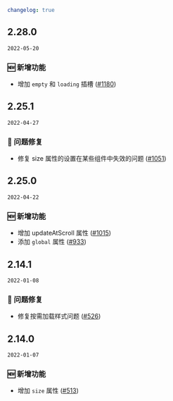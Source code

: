 ```yaml
changelog: true
```

## 2.28.0

`2022-05-20`

### 🆕 新增功能

- 增加 `empty` 和 `loading` 插槽 ([#1180](https://github.com/arco-design/arco-design-vue/pull/1180))


## 2.25.1

`2022-04-27`

### 🐛 问题修复

- 修复 size 属性的设置在某些组件中失效的问题 ([#1051](https://github.com/arco-design/arco-design-vue/pull/1051))


## 2.25.0

`2022-04-22`

### 🆕 新增功能

- 增加 updateAtScroll 属性 ([#1015](https://github.com/arco-design/arco-design-vue/pull/1015))
- 添加 `global` 属性 ([#933](https://github.com/arco-design/arco-design-vue/pull/933))


## 2.14.1

`2022-01-08`

### 🐛 问题修复

- 修复按需加载样式问题 ([#526](https://github.com/arco-design/arco-design-vue/pull/526))


## 2.14.0

`2022-01-07`

### 🆕 新增功能

- 增加 `size` 属性 ([#513](https://github.com/arco-design/arco-design-vue/pull/513))

